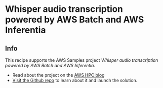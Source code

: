 # Whisper audio transcription powered by AWS Batch and AWS Inferentia

## Info

This recipe supports the AWS Samples project _Whisper audio transcription powered by AWS Batch and AWS Inferentia_.

* Read about the project on the [AWS HPC blog](https://aws.amazon.com/blogs/hpc/)
* [Visit the Github repo](https://github.com/aws-samples/whisper-transcription-awsbatch-inferentia-blog)
 to learn about it and launch the solution.

